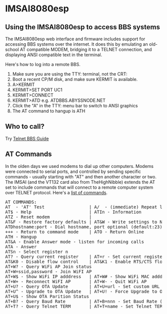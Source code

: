 # IMSAI8080esp

## Using the IMSAI8080esp to access BBS systems

The IMSAI8080esp web interface and firmware includes support for accessing BBS systems over the internet. It does this by emulating an old-school AT compatible MODEM, bridging it to a TELNET connection, and displaying ANSI compatible text in the terminal. 

Here's how to log into a remote BBS.

1. Make sure you are using the TTY: terminal, not the CRT:
2. Boot a recent CP/M disk, and make sure KERMIT is available.
3. A>KERMIT
4. KERMIT>SET PORT UC1
5. KERMIT>CONNECT
6. KERMIT>ATD<NAME OF BBS> e.g. ATDBBS.ABYSSNODE.NET
7. Click the "A" in the TTY: menu bar to switch to ANSI graphics
8. The AT command to hangup is ATH


## Who to call?

Try [Telnet BBS Guide](https://www.telnetbbsguide.com)

## AT Commands

In the olden days we used modems to dial up other computers. Modems were connected to serial ports, and controlled by sending specific commands - usually starting with "AT" and then another character or two. The IMSAI (and the VT132 card also from TheHighNibble) extends the AT set to include commands that will connect to a remote computer system over TELNET protocol. Here's a [list of commands](https://thehighnibble.com/vt132/operation/modem/#at-commands).

<pre>
AT COMMANDS:
AT  - 'AT' Test                 | A/  - (immediate) Repeat last
AT$ - Help                      | ATIn - Information 
ATZ - Reset modem               |
AT&F - Restore factory defaults | AT&W - Write settings to NVRAM
ATDhostname:port - Dial hostname, port optional (default:23)
+++ - Return to command mode    | ATO - Return Online
ATH - Hangup
AT&A - Enable Answer mode - listen for incoming calls
ATA - Answer
ATSn - Select register n
AT? - Query current register    | AT=r - Set current register to r
AT&K0 - Disable flow control    | AT&K1 - Enable RTS/CTS flow control
AT+W? - Query WiFi AP Join status
AT+W=ssid,password - Join WiFI AP
AT+W$ - Show WiFi IP adddress   | AT+W# - Show WiFi MAC adddress
AT+W+ - Reconnect WiFI AP       | AT+W- - Quit WiFi AP
AT+U? - Query OTA Update        | AT+U=url - Set custom URL for OTA update
AT+U^ - Upgrade to OTA Update   | AT+U! - Force Upgrade to OTA Update
AT+U$ - Show OTA Parition Status
AT+B? - Query Baud Rate         | AT+B=nnn - Set Baud Rate (4800..115200)
AT+T? - Query Telnet TERM       | AT+T=name - Set Telnet TERM
</pre>

